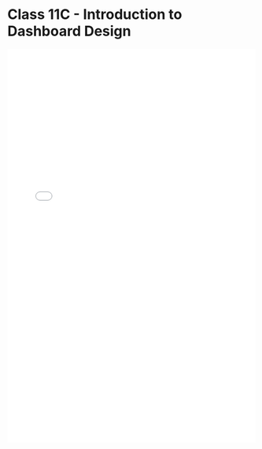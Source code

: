 # Class 11C - Introduction to Dashboard Design

<iframe src="../../../Lecture11C_Dashboard_Design II.pdf" width="100%" height="800px" frameBorder="0"> </iframe>